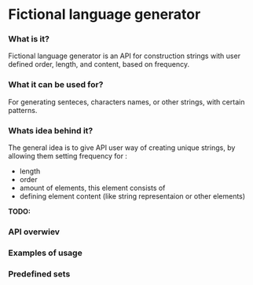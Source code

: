 # Fictional language generator
<h3>What is it?</h3>
Fictional language generator is an API for construction strings with user defined order, length, and content, based on frequency.
<h3>What it can be used for?</h3>
For generating senteces, characters names, or other strings, with certain patterns.
<h3>Whats idea behind it?</h3>
The general idea is to give API user way of creating unique strings, by allowing them setting frequency for : 
<ul>
<li>length</li>
<li>order</li>
<li>amount of elements, this element consists of</li>
<li>defining element content (like string representaion or other elements)</li>
</ul> 
<b>TODO:</b>
<h3>API overwiev</h3>
<h3>Examples of usage</h3>
<h3>Predefined sets</h3>
